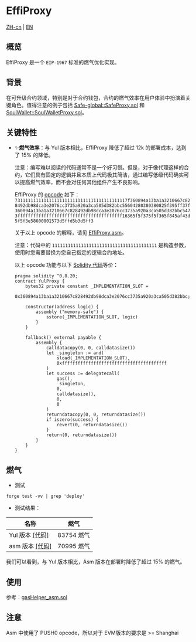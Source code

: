 # EffiProxy
[ZH-cn](README_ZH-cn.md) | [EN](README.md)

## 概览

EffiProxy 是一个 `EIP-1967` 标准的燃气优化实现。



## 背景
在可升级合约领域，特别是对于合约钱包，合约的燃气效率在用户体验中扮演着关键角色。值得注意的例子包括 [Safe-global::SafeProxy.sol](https://github.com/safe-global/safe-contracts/blob/8b9023d9a2627ecbb5c40592e762857980f8e880/contracts/proxies/SafeProxy.sol) 和 [SoulWallet::SoulWalletProxy.sol](https://github.com/SoulWallet/soul-wallet-contract/blob/1b5a55f904a259332eed0ce6ff72b5c08448c259/contracts/SoulWalletProxy.sol)。



## 关键特性
 - ✨**燃气效率**：与 Yul 版本相比，EffiProxy 降低了超过 12k 的部署成本，达到了 15% 的降低。

   注意：编写难以阅读的代码通常不是一个好习惯。但是，对于像代理这样的合约，它们具有固定的逻辑并且本质上代码极其简洁，通过编写低级代码确实可以提高燃气效率，而不会对任何其他组件产生不良影响。
   
   
   
   EffiProxy 的 [opcode](src/EffiProxy.asm) 如下：```7311111111111111111111111111111111111111117f360894a13ba1a3210667c828492db98dca3e2076cc3735a920a3ca505d382bbc55604280380380825f395ff37f360894a13ba1a3210667c828492db98dca3e2076cc3735a920a3ca505d382bbc5473ffffffffffffffffffffffffffffffffffffffff16365f5f375f5f365f845af43d5f5f3e58600801573d5ffd5b3d5ff3```
   
   
   
   关于以上 opcode 的解释，请见 [EffiProxy.asm](src/EffiProxy.asm)。
   
   
   
   注意：代码中的 `1111111111111111111111111111111111111111` 是构造参数，使用时您需要替换为您自己指定的逻辑合约地址。
   
   
   
   以上 opcode 功能与以下 [Solidity 代码](src/YulProxy.sol)等价：
   
   ```solidity
   pragma solidity ^0.8.20;
   contract YulProxy {
       bytes32 private constant _IMPLEMENTATION_SLOT =
           0x360894a13ba1a3210667c828492db98dca3e2076cc3735a920a3ca505d382bbc;
   
       constructor(address logic) {
           assembly ("memory-safe") {
               sstore(_IMPLEMENTATION_SLOT, logic)
           }
       }
   
       fallback() external payable {
           assembly {
               calldatacopy(0, 0, calldatasize())
               let _singleton := and(
                   sload(_IMPLEMENTATION_SLOT),
                   0xffffffffffffffffffffffffffffffffffffffff
               )
               let success := delegatecall(
                   gas(),
                   _singleton,
                   0,
                   calldatasize(),
                   0,
                   0
               )
               returndatacopy(0, 0, returndatasize())
               if iszero(success) {
                   revert(0, returndatasize())
               }
               return(0, returndatasize())
           }
       }
   }
   
   ```



## 燃气

- 测试

```shell
forge test -vv | grep 'deploy'
```

- 测试结果：

| 名称                                            | 燃气       |
| ----------------------------------------------- | --------- |
| Yul 版本 [[代码]](src/YulProxy.sol)             | 83754 燃气 |
| asm 版本 [[代码]](src/EffiProxy.asm)            | 70995 燃气 |

我们可以看到，与 Yul 版本相比，Asm 版本在部署时降低了超过 15% 的燃气。



## 使用

参考：[gasHelper_asm.sol](src/dev/gasHelper_asm.sol)



## 注意

Asm 中使用了 PUSH0 opcode，所以对于 EVM版本的要求是 >= Shanghai